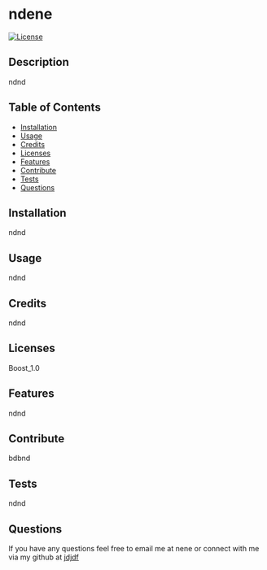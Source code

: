 
# ndene

[![License](https://img.shields.io/badge/License-Boost_1.0-green)](https://choosealicense.com/licenses/)

## Description
ndnd

## Table of Contents
* [Installation](#Installation)
* [Usage](#Usage)
* [Credits](#Credits)
* [Licenses](#Licenses)
* [Features](#Features)
* [Contribute](#Contribute)
* [Tests](#Tests)
* [Questions](#Questions)

## Installation
ndnd

## Usage
ndnd

## Credits
ndnd

## Licenses
Boost_1.0

## Features
ndnd

## Contribute
bdbnd

## Tests
ndnd

## Questions
If you have any questions feel free to email me at nene or connect with me via my github at [jdjdf](https://github.com/jdjdf)

